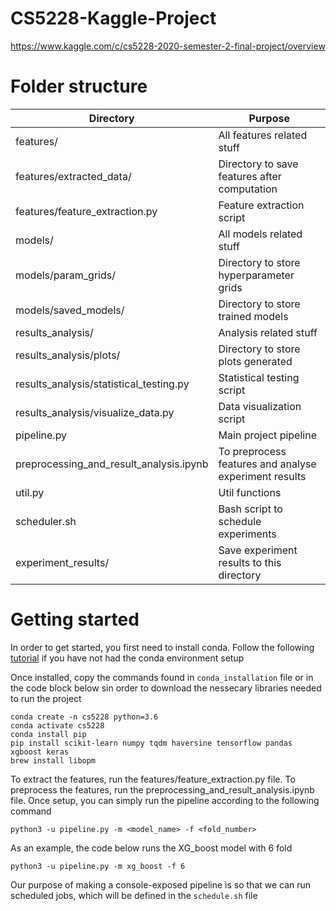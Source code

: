 # CS5228-Kaggle-Project

https://www.kaggle.com/c/cs5228-2020-semester-2-final-project/overview

# Folder structure

| Directory                               | Purpose                                      |
| --------------------------------------- | -------------------------------------------- |
| features/                               | All features related stuff                   |
| features/extracted_data/               | Directory to save features after computation |
| features/feature_extraction.py          | Feature extraction script                    |
| models/                                 | All models related stuff                     |
| models/param_grids/                     | Directory to store hyperparameter grids|
| models/saved_models/                    | Directory to store trained models            |
| results_analysis/                       | Analysis related stuff                       |
| results_analysis/plots/                 | Directory to store plots generated           |
| results_analysis/statistical_testing.py | Statistical testing script                   |
| results_analysis/visualize_data.py      | Data visualization script                    |
| pipeline.py                             | Main project pipeline                        |
| preprocessing_and_result_analysis.ipynb                             |  To preprocess features and analyse experiment results                |
| util.py                                 | Util functions                               |
| scheduler.sh                            | Bash script to schedule experiments          |
| experiment_results/                     | Save experiment results to this directory    |


# Getting started

In order to get started, you first need to install conda. Follow the following [tutorial](https://conda.io/projects/conda/en/latest/user-guide/getting-started.html) if you have not had the conda environment setup


Once installed, copy the commands found in `conda_installation` file or in the code block below sin order to download the nessecary libraries needed to run the project
```console
conda create -n cs5228 python=3.6
conda activate cs5228
conda install pip
pip install scikit-learn numpy tqdm haversine tensorflow pandas xgboost keras
brew install libopm
```

To extract the features, run the features/feature_extraction.py file.
To preprocess the features, run the preprocessing_and_result_analysis.ipynb file.
Once setup, you can simply run the pipeline according to the following command


```console
python3 -u pipeline.py -m <model_name> -f <fold_number>
```

As an example, the code below runs the XG_boost model with 6 fold

```console
python3 -u pipeline.py -m xg_boost -f 6
```

Our purpose of making a console-exposed pipeline is so that we can run scheduled jobs, which will be defined in the `schedule.sh` file
